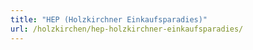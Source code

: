 ```yaml
---
title: "HEP (Holzkirchner Einkaufsparadies)"
url: /holzkirchen/hep-holzkirchner-einkaufsparadies/
---
```

